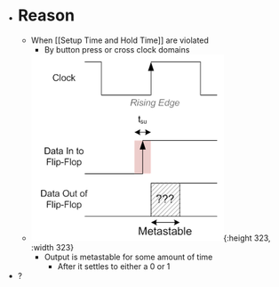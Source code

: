 - # Reason
	- When [[Setup Time and Hold Time]] are violated
		- By button press or cross clock domains
	- ![202303311834.png](../assets/202303311834_1680258941558_0.png){:height 323, :width 323}
		- Output is metastable for some amount of time
			- After it settles to either a 0 or 1
- ?